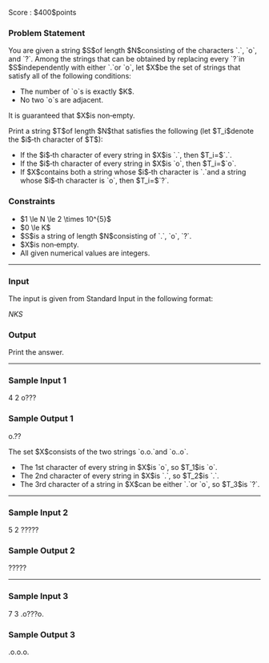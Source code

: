 
<div>

<span>

<span>

<p>
Score : $400$points
</p>

<div>

<section>

### **Problem Statement**

<p>
You are given a string $S$of length $N$consisting of the characters `.`, `o`, and `?`.
Among the strings that can be obtained by replacing every `?`in $S$independently with either `.`or `o`, let $X$be the set of strings that satisfy all of the following conditions:
</p>

<ul>

<li>
The number of `o`s is exactly $K$.
</li>

<li>
No two `o`s are adjacent.
</li>

</ul>

<p>
It is guaranteed that $X$is non‑empty.
</p>

<p>
Print a string $T$of length $N$that satisfies the following (let $T_i$denote the $i$‑th character of $T$):
</p>

<ul>

<li>
If the $i$‑th character of every string in $X$is `.`, then $T_i=$`.`.
</li>

<li>
If the $i$‑th character of every string in $X$is `o`, then $T_i=$`o`.
</li>

<li>
If $X$contains both a string whose $i$‑th character is `.`and a string whose $i$‑th character is `o`, then $T_i=$`?`.
</li>

</ul>

</section>

</div>

<div>

<section>

### **Constraints**

<ul>

<li>
$1 \le N \le 2 \times 10^{5}$
</li>

<li>
$0 \le K$
</li>

<li>
$S$is a string of length $N$consisting of `.`, `o`, `?`.
</li>

<li>
$X$is non‑empty.
</li>

<li>
All given numerical values are integers.
</li>

</ul>

</section>

</div>

---

<div>

<div>

<section>

### **Input**

<p>
The input is given from Standard Input in the following format:
</p>

<div>

$N$$K$$S$
</div>

</section>

</div>

<div>

<section>

### **Output**

<p>
Print the answer.
</p>

</section>

</div>

</div>

---

<div>

<section>

### **Sample Input 1**

<div>

4 2
o???

</div>

</section>

</div>

<div>

<section>

### **Sample Output 1**

<div>

o.??

</div>

<p>
The set $X$consists of the two strings `o.o.`and `o..o`.
</p>

<ul>

<li>
The 1st character of every string in $X$is `o`, so $T_1$is `o`.
</li>

<li>
The 2nd character of every string in $X$is `.`, so $T_2$is `.`.
</li>

<li>
The 3rd character of a string in $X$can be either `.`or `o`, so $T_3$is `?`.
</li>

</ul>

</section>

</div>

---

<div>

<section>

### **Sample Input 2**

<div>

5 2
?????

</div>

</section>

</div>

<div>

<section>

### **Sample Output 2**

<div>

?????

</div>

</section>

</div>

---

<div>

<section>

### **Sample Input 3**

<div>

7 3
.o???o.

</div>

</section>

</div>

<div>

<section>

### **Sample Output 3**

<div>

.o.o.o.

</div>

</section>

</div>

</span>

</span>

</div>
